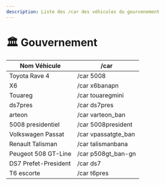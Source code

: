 ```yaml
---
description: Liste des /car des véhicules du gourvenement
---
```


# 🏛️ Gouvernement

| Nom Véhicule         | /car                 |
| -------------------- | -------------------- |
| Toyota Rave 4        | /car 5008            |
| X6                   | /car x6banapn        |
| Touareg              | /car touaregmini     |
| ds7pres              | /car ds7pres         |
| arteon               | /car varteon\_ban    |
| 5008 presidentiel    | /car 5008president   |
| Volkswagen Passat    | /car vpassatgte\_ban |
| Renault Talisman     | /car talismanbana    |
| Peugeot 508 GT-Line  | /car p508gt\_ban-gn  |
| DS7 Prefet-President | /car ds7             |
| T6 escorte           | /car t6pres          |

